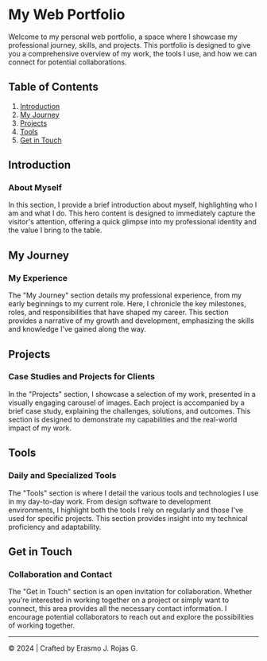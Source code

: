# My Web Portfolio

Welcome to my personal web portfolio, a space where I showcase my professional journey, skills, and projects. This portfolio is designed to give you a comprehensive overview of my work, the tools I use, and how we can connect for potential collaborations.

## Table of Contents

1. [Introduction](#introduction)
2. [My Journey](#my-journey)
3. [Projects](#projects)
4. [Tools](#tools)
5. [Get in Touch](#get-in-touch)

## Introduction

### About Myself

In this section, I provide a brief introduction about myself, highlighting who I am and what I do. This hero content is designed to immediately capture the visitor's attention, offering a quick glimpse into my professional identity and the value I bring to the table.

## My Journey

### My Experience

The "My Journey" section details my professional experience, from my early beginnings to my current role. Here, I chronicle the key milestones, roles, and responsibilities that have shaped my career. This section provides a narrative of my growth and development, emphasizing the skills and knowledge I've gained along the way.

## Projects

### Case Studies and Projects for Clients

In the "Projects" section, I showcase a selection of my work, presented in a visually engaging carousel of images. Each project is accompanied by a brief case study, explaining the challenges, solutions, and outcomes. This section is designed to demonstrate my capabilities and the real-world impact of my work.

## Tools

### Daily and Specialized Tools

The "Tools" section is where I detail the various tools and technologies I use in my day-to-day work. From design software to development environments, I highlight both the tools I rely on regularly and those I've used for specific projects. This section provides insight into my technical proficiency and adaptability.

## Get in Touch

### Collaboration and Contact

The "Get in Touch" section is an open invitation for collaboration. Whether you're interested in working together on a project or simply want to connect, this area provides all the necessary contact information. I encourage potential collaborators to reach out and explore the possibilities of working together.

---

© 2024 | Crafted by Erasmo J. Rojas G.
